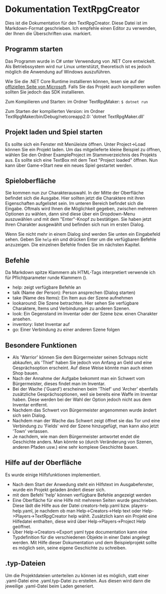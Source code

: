 # Dokumentation TextRpgCreator
Dies ist die Dokumentation für den TextRpgCreator.
Diese Datei ist im Markdown-Format geschrieben. Ich empfehle einen Editor zu verwenden, der Ihnen die Überschriften usw. markiert.

## Programm starten
Das Programm wurde in C# unter Verwendung von .NET Core entwickelt. Als Betriebssystem wird nur Linux unterstützt, theoretisch ist es jedoch möglich die Anwendung auf Windows auszuführen.

Wie Sie die .NET Core Runtime installieren können, lesen sie auf der [offiziellen Seite von Microsoft](https://www.microsoft.com/net/download). Falls Sie das Projekt auch kompilieren wollen sollten Sie jedoch das SDK installieren.

Zum Kompilieren und Starten: im Ordner TextRpgMaker: `$ dotnet run`

Zum Starten der kompilierten Version: im Ordner TextRpgMaker/bin/Debug/netcoreapp2.0: 'dotnet TextRpgMaker.dll'

## Projekt laden und Spiel starten
Es sollte sich ein Fenster mit Menüleiste öffnen. Unter Project->Load können Sie ein Projekt laden. Um das mitgelieferte kleine Beispiel zu öffnen, wählen Sie den Ordner ExampleProject im Stammverzeichnis des Projekts aus.
Es sollte sich eine TextBox mit dem Text "Project loaded" öffnen. Nun kann über Game->Start new ein neues Spiel gestartet werden.

## Spieloberfläche
Sie kommen nun zur Charakterauswahl. In der Mitte der Oberfläche befindet sich die Ausgabe. Hier sollten jetzt die Charaktere mit ihren Eigenschaften aufgelistet sein. Im unteren  Bereich befindet sich die Eingabe. Oftmals wird Ihnen die Möglichkeit gegeben, zwischen mehreren Optionen zu wählen, dann sind diese über ein Dropdown-Menu auszuwählen und mit dem "Enter"-Knopf zu bestätigen.
Sie haben jetzt Ihren Charakter ausgewählt und befinden sich nun im ersten Dialog. 

Wenn Sie nicht mehr in einem Dialog sind werden Sie unten ein Eingabefeld sehen. Geben Sie `help` ein und drücken Enter um die verfügbaren Befehle anzuzeigen. Die einzelnen Befehle finden Sie im nächsten Kapitel.

## Befehle
Da Markdown spitze Klammern als HTML-Tags interpretiert verwende ich für Pflichtparameter runde Klammern ().
- help: zeigt verfügbare Befehle an
- talk (Name der Person): Person ansprechen (Dialog starten)
- take (Name des Items): Ein Item aus der Szene aufnehmen
- lookaround: Die Szene betrachten. Hier sehen Sie verfügbare Charaktere, Items und Verbindungen zu anderen Szenen.
- look: Ein Gegenstand im Inventar oder der Szene bzw. einen Charakter ansehen.
- inventory: listet Inventar auf
- go: Einer Verbindung zu einer anderen Szene folgen

## Besondere Funktionen
- Als 'Warrior' können Sie dem Bürgermeister seinen Schnaps nicht abkaufen, als 'Thief' haben Sie jedoch von Anfang an Geld und eine Gesprächsoption erscheint. Auf diese Weise könnte man auch einen Shop bauen.
- Nach der Annahme der Aufgabe bekommt man ein Schwert vom Bürgermeister, dieses findet man im Inventar.
- Bei der Wache ('Guard') erscheinen beim 'Thief' und 'Archer' ebenfalls zusätzliche Gesprächsoptionen, weil sie bereits eine Waffe im Inventar haben. Diese werden bei der Wahl der Option jedoch nicht aus dem Inventar entfernt.
- Nachdem das Schwert von Bürgermeister angenommen wurde ändert sich sein Dialog.
- Nachdem man der Wache das Schwert zeigt öffnet sie das Tor und eine Verbindung zu 'Fields' wird der Szene hinzugefügt, man kann also jetzt 'Town' verlassen.
- Je nachdem, wie man dem Bürgermeister antwortet endet die Geschichte anders. Man könnte so (durch Veränderung von Szenen, anderen Pfaden usw.) eine sehr komplexe Geschichte bauen.

## Hilfe auf der Oberfläche
Es wurde einige Hilfsfunktionen implementiert.
- Nach dem Start der Anwedung steht ein Hilfstext im Ausgabefenster, wurde ein Projekt geladen ändert dieser sich.
- mit dem Befehl 'help' können verfügbare Befehle angezeigt werden
- Eine Oberfläche für eine Hilfe mit mehreren Seiten wurde geschrieben. Diese lädt die Hilfe aus der Datei creators-help.yaml bzw. players-help.yaml, je nachdem ob man Help->Creators->Help text oder Help->Players->TextRpgCreator help wählt. Zusätzlich kann ein Projekt eine Hilfedatei enthalten, diese wird über Help->Players->Project Help geöffnet.
- Über Help->Creators->Export yaml type documentation kann eine Typdefinition für die verschiedenen Objekte in einer Datei angelegt werden. Mit Hilfe dieser Dokumentation und dem Beispielprojekt sollte es möglich sein, seine eigene Geschichte zu schreiben.

## .typ-Dateien
Um die Projektdateien unterteilen zu können ist es möglich, statt einer .yaml-Datei eine .yaml.typ-Datei zu erstellen. Aus diesen wird dann die jeweilige .yaml-Datei beim Laden generiert.


